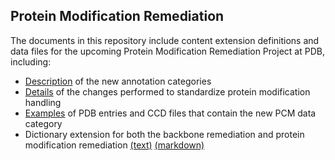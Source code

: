 ## Protein Modification Remediation

The documents in this repository include content extension definitions and data 
files for the upcoming Protein Modification Remediation Project at PDB, including:

- [Description](Protein_modifications.md) of the new annotation categories
- [Details](Standardizing_protein_modifications.md) of the changes performed to standardize protein modification handling
- [Examples](examples/examples.md) of PDB entries and CCD files that contain the new PCM data category
- Dictionary extension for both the backbone remediation and 
protein modification remediation [(text)](dict/ptm-extension.dic) 
[(markdown)](dict/ptm-extension.md)

